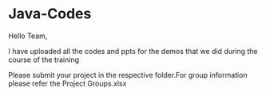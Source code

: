 # Java-Codes

Hello Team,

I have uploaded all the codes and ppts for the demos that we did during the course of the training

Please submit your project in the respective folder.For group information please refer the Project Groups.xlsx 

